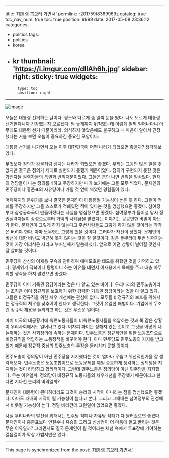 
---
title: '대통령 뽑으러 가면서'
permlink: -201759t8369969z
catalog: true
toc_nav_num: true
toc: true
position: 9999
date: 2017-05-08 23:36:12
categories:
- politics
tags:
- politics
- korea
- kr
thumbnail: 'https://i.imgur.com/dIlAh6h.jpg'
sidebar:
    right:
        sticky: true
widgets:
    -
        type: toc
        position: right
---


![image](https://i.imgur.com/dIlAh6h.jpg)

오늘은 대통령 선거하는 날이다. 평소와 다르게 좀 일찍 눈을 떴다. 나도 모르게 대통령 선거한다니까 긴장했는지 모르겠다. 밤 늦게까지 뒤척였는데 이렇게 일찍 일어나다니 아무래도 대통령 선거 때문이리라. 의식하지 않았음에도 불구하고 내 마음이 알아서 긴장했다는 거슬 보면 오늘이 중요하긴 중요한 모양이다.

대통령 선거를 나가면서 오늘 이후 대한민국이 어떤 나라가 되었으면 좋을까? 생각해보았다.

무엇보다 정의가 강물처럼 넘치는 나라가 되었으면 좋겠다. 
우리는 그동안 많은 일을 겪었지만 결국은 정의가 제대로 실현되지  못했기 때문이었다. 정의가 구현되지 못한 것은 가진자들 권력자들의 특권과 반칙때문이었다. 그들은 틈만 나면 반칙을 일삼았다. 현재의 정당들이 나는 정의롭네하고 주장하지만 내가 보기에는  그들 모두 썩었다. 문재인의 민주당이나 홍준표의 자유당이나 가릴 것 없이 썩었던 경험들이 있다. 

어제까지의 분위기를 보니 결국은 문재인이 대통령될 가능성이 높은 듯 하다. 그들이 적폐를 주장하지만 그들 스스로가 적폐였던 적이 있다는 것을 명심했으면 좋겠다. 참여정부때 삼성공화국이 만들어졌다는 사실을 명심했으면 좋겠다. 참여정부가 들어설 당시 정권실력자들이 삼성으로부터 거액의 사례금을 받았다는 이야기는 공공연한 비밀이 아닌가 한다. 문재인이 그렇게 하지 않는다고 주변사람들도 그렇게 하지  않을 것이라는 착각은 버려야 한다. 아마 노무현도 그렇게 했을 것이다. 그러다가 자신이 당했다. 문재인의 비선에 대한 비난도 박근혜 못지 않다는 것을 잘 알것이다. 같은 돌뿌리에 두번 넘어지는 것이 가장 어리석은 자라고 부처님께서 말씀하셨다. 앞으로 어떤 상황이 벌어질 것인지 잘 살펴볼 것이다. 

민주당이 삼성의 이재용 구속과 관련하여  애매모호한 태도를 취했던 것을 기억하고 있다. 경제위기 극복이니 탕평이니 하는 이유를 대면서 이재용에게 특혜를 주고 대충 마무리할 생각을 하지 말았으면 좋겠다. 

민주당이 이미 기득권 정당이라는 것은 다 알고 있는 바이다. 우리나라의 민주노총이라는 조직은 이미 정규직을 보호하기 위한 강력한 기득권 정당이라는 것을 다 알고 있다. 그들은 비정규직을 위한 처우 개선에는 관심이 없다. 모두들 비정규직의 보호를 위해서는 정규직의 처우를 낮추어야 한다고 생각한다. 그것이  유일한 해법이다. 기업에게 무조건 정규직 채용을 늘리라고 하는 것은 우스운 일이다.

 마치 미국의 대공황기에 숙련노동자들이 비숙련노동자들을 억압하는 것과 똑 같은 상황이 우리사회에서도 일어나고 있다. 어차피 파이는 정해져 있는 것이고 그것을 어떻게 나눌까하는 것은 사회정의에 속하는 문제이다. 민주노총은 정규직만을 위한 노동조합으로 비정규직을 억압하는 노동정책을 바꾸어야 한다. 아마 민주당도 민주노총의 지지를 받고 있기 때문에 정규직 중심의 민주노총의 주장을 물리치지 못할 것이다.

민주노총이 정의당이 아닌 민주당을 지지했다는 것이 얼마나 우습고 위선적인가를 잘 생각해보자. 민주노총은 노동조합이므로 노동문제를 제일 중요하게 생각하는 정의당을 지지하는 것이 타당하고 합리적이다. 그런데 민주노총은 정의당이 아닌 민주당을 지지했다. 무슨 이유일까. 정의당이 비정규직 노동자들의 처우개선을 주장했기 때문이라고 한다면 지나친 논리의 비약일까? 

문재인이 대통령이 된다하더라도 그것이 승리의 시작이 아니라는 점을 명심했으면 좋겠다. 아마도 패배의 시작이 될 가능성이 높다고 본다. 그리고 그패배는 참여정부의 관성에서 비롯될 가능성이 높다. 정말 바라건데 그런일이 없었으면 좋겠다.  

사실 우리나라의 발전을 위해서는 민주당 적폐나 자유당 적폐가 다 물러갔으면 좋겠다. 문재인이나  홍준표보다 안철수나 유승민 그리고 심상정이 더 마음에 들고 끌리는 것은 무슨 이유일까? 그러면서도 결국 문재인이 될 것이라는 체념 속에서 투표장에 가야하는 걸음걸이가 막상 가볍지만은 않다.

- - -

This page is synchronized from the post: ['대통령 뽑으러 가면서'](https://steemit.com/@oldstone/-201759t8369969z)
